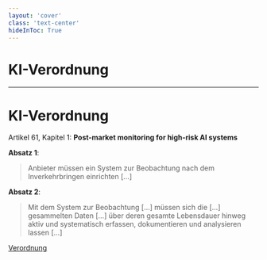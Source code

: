 ```yaml
---
layout: 'cover'
class: 'text-center'
hideInToc: True
---
```


# KI-Verordnung

---

# KI-Verordnung

Artikel 61, Kapitel 1: **Post-market monitoring for high-risk AI systems**

**Absatz 1**:
    
> Anbieter müssen ein System zur Beobachtung nach dem Inverkehrbringen einrichten […]

**Absatz 2**:

> Mit dem System zur Beobachtung […] müssen sich die […] gesammelten Daten […] über deren gesamte Lebensdauer hinweg aktiv und systematisch erfassen, dokumentieren und analysieren lassen […]

[Verordnung](https://eur-lex.europa.eu/legal-content/DE/TXT/HTML/?uri=CELEX:52021PC0206&from=DE)

<!-- 
**Deutsch**: Beobachtung nach dem Inverkehrbringen für Hochrisiko-KI-Systeme

KI-Verordnung schafft einen rechtlichen Rahmen für hochrisiko KI-Systeme in Europa.

Inkrafttreten wäre 2023 denkbar mit einjähriger Übergangszeit.
-->
